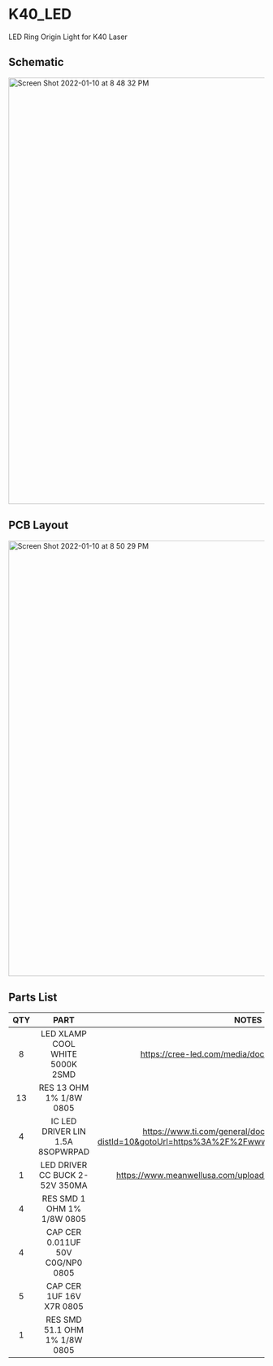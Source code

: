 
# K40_LED
LED Ring Origin Light for K40 Laser 

## Schematic
<img width="838" alt="Screen Shot 2022-01-10 at 8 48 32 PM" src="https://user-images.githubusercontent.com/75147239/148867185-e482ddc4-6f64-4e4b-98b2-358572556089.png">

## PCB Layout
<img width="856" alt="Screen Shot 2022-01-10 at 8 50 29 PM" src="https://user-images.githubusercontent.com/75147239/148867457-a01c4ecb-48a6-4dc1-a23f-5c861dd31c38.png">


## Parts List
| QTY | PART | NOTES |
|:---:|:----:|:-----:|
|8|LED XLAMP COOL WHITE 5000K 2SMD|https://cree-led.com/media/documents/XLampMX3.pdf|
|13|RES 13 OHM 1% 1/8W 0805||
|4|IC LED DRIVER LIN 1.5A 8SOPWRPAD|https://www.ti.com/general/docs/suppproductinfo.tsp?distId=10&gotoUrl=https%3A%2F%2Fwww.ti.com%2Flit%2Fgpn%2Flm3466|
|1|LED DRIVER CC BUCK 2-52V 350MA|https://www.meanwellusa.com/upload/pdf/LDD-H/LDD-H-spec.pdf|
|4|RES SMD 1 OHM 1% 1/8W 0805||
|4|CAP CER 0.011UF 50V C0G/NP0 0805	||
|5|CAP CER 1UF 16V X7R 0805||
|1|RES SMD 51.1 OHM 1% 1/8W 0805||

